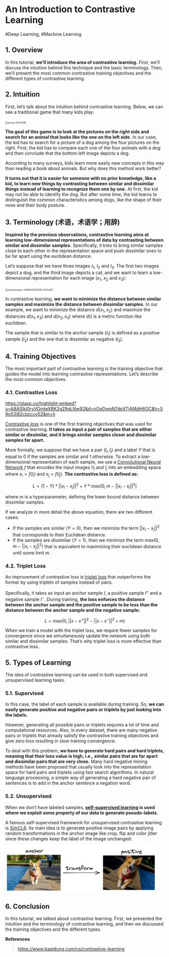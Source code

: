 # An Introduction to Contrastive Learning

#Deep Learning, #Machine Learning

## 1. Overview

In this tutorial, **we’ll introduce the area of contrastive learning.** First, we’ll discuss the intuition behind this technique and the basic terminology. Then, we’ll present the most common contrastive training objectives and the different types of contrastive learning.

## 2. Intuition

First, let’s talk about the intuition behind contrastive learning. Below, we can see a traditional game that many kids play:

<img src="/home/zzhenry/Pictures/animal-1024x496.webp" alt="animal-1024x496" style="zoom:50%;" />

**The goal of this game is to look at the pictures on the right side and search for an animal that looks like the one on the left side.** In our case, the kid has to search for a picture of a dog among the four pictures on the right. First, the kid has to compare each one of the four animals with a dog and then conclude that the bottom left image depicts a dog.

According to many surveys, kids learn more easily new concepts in this way than reading a book about animals. But why does this method work better?

**It turns out that it is easier for someone with no prior knowledge, like a kid, to learn new things by contrasting between similar and dissimilar things instead of learning to recognize them one by one.** At first, the kid may not be able to identify the dog. But after some time, the kid learns to distinguish the common characteristics among dogs, like the shape of their nose and their body posture.

## 3. Terminology (术语，术语学；用辞)

**Inspired by the previous observations, contrastive learning aims at learning low-dimensional representations of data by contrasting between similar and dissimilar samples.** Specifically, it tries to bring similar samples close to each other in the representation space and push dissimilar ones to be far apart using the euclidean distance.

Let’s suppose that we have three images $I_1$, $I_2$ and $I_3$. The first two images depict a dog, and the third image depicts a cat, and we want to learn a low-dimensional representation for each image ($x_1$, $x_2$ and $x_3$):

<img src="/home/zzhenry/Pictures/representation-e1645470625256-1024x671.webp" alt="representation-e1645470625256-1024x671" style="zoom:50%;" />

In contrastive learning, **we want to minimize the distance between similar samples and maximize the distance between dissimilar samples.** In our example, we want to minimize the distance $d(x_1, x_2)$ and maximize the distances $d(x_1, x_3)$ and $d(x_2, x_3)$ where $d()$ is a metric function like euclidean.

The sample that is similar to the anchor sample ($I_1$) is defined as a positive sample ($I_2$) and the one that is dissimilar as negative ($I_3$).

## 4. Training Objectives

The most important part of contrastive learning is the training objective that guides the model into learning contrastive representations. Let’s describe the most common objectives.

### 4.1. Contrastive Loss

https://glasp.co/highlight-embed?u=A8ASlkI0ryVGmteXRK2g29gLNw92&d=nOqDwpN7dpXTjAMdH6OC&h=59o53i82cbzcco52&m=h



[Contrastive loss](http://yann.lecun.com/exdb/publis/pdf/chopra-05.pdf) is one of the first training objectives that was used for contrastive learning. **It takes as input a pair of samples that are either similar or dissimilar, and it brings similar samples closer and dissimilar samples far apart.**

More formally, we suppose that we have a pair $(I_i, I_j)$ and a label $Y$ that is equal to 0 if the samples are similar and 1 otherwise. To extract a low-dimensional representation of each sample, we use a [Convolutional Neural Network](https://en.wikipedia.org/wiki/Convolutional_neural_network) $f$ that encodes the input images !$I_i$ and $I_j$ into an embedding space where $x_i = f(I_i)$ and $x_j = f(I_j)$. **The contrastive loss is defined as:**

$$
L = (1-Y) * ||x_i - x_j||^2 + Y * max(0, m - ||x_i - x_j||^2)
$$

where $m$ is a hyperparameter, defining the lower bound distance between dissimilar samples.

If we analyze in more detail the above equation, there are two different cases:

- If the samples are similar ($Y=0$), then we minimize the term $||x_i - x_j||^2$ that corresponds to their Euclidean distance.
- If the samples are dissimilar ($Y=1$), then we minimize the term $max(0, m - ||x_i - x_j||^2)$ that is equivalent to maximizing their euclidean distance until some limit $m$.

### 4.2. Triplet Loss

An improvement of contrastive loss is [triplet loss](https://arxiv.org/abs/1503.03832) that outperforms the former by using triplets of samples instead of pairs.

Specifically, it takes as input an anchor sample $I$, a positive sample $I^{+}$ and a negative sample $I^{-}$. During training, **the loss enforces the distance between the anchor sample and the positive sample to be less than the distance between the anchor sample and the negative sample:**

$$
L = max(0, ||x - x^{+}||^2 - ||x - x^{-}||^2 + m)
$$

When we train a model with the triplet loss, we require fewer samples for convergence since we simultaneously update the network using both similar and dissimilar samples. That’s why triplet loss is more effective than contrastive loss.

## 5. Types of Learning

The idea of contrastive learning can be used in both supervised and unsupervised learning tasks.

### 5.1. Supervised

In this case, the label of each sample is available during training. So, **we can easily generate positive and negative pairs or triplets by just looking into the labels.**

However, generating all possible pairs or triplets requires a lot of time and computational resources. Also, in every dataset, there are many negative pairs or triplets that already satisfy the contrastive training objectives and give zero loss resulting in slow training convergence.

To deal with this problem, **we have to generate hard pairs and hard triplets, meaning that their loss value is high, i.e., similar pairs that are far apart and dissimilar pairs that are very close.** Many hard negative mining methods have been proposed that usually look into the representation space for hard pairs and triplets using fast search algorithms. In natural language processing, a simple way of generating a hard negative pair of sentences is to add in the anchor sentence a negation word.

### 5.2. Unsupervised

When we don’t have labeled samples, **[self-supervised learning](https://en.wikipedia.org/wiki/Self-supervised_learning) is used where we exploit some property of our data to generate pseudo-labels.**

A famous self-supervised framework for unsupervised contrastive learning is [SimCLR](https://arxiv.org/abs/2002.05709). Its main idea is to generate positive image pairs by applying random transformations in the anchor image like crop, flip and color jitter since these changes keep the label of the image unchanged:

<img src="An%20Introduction%20to%20Contrastive%20Learning.assets/transform.webp" alt="transform" style="zoom:50%;" />

## 6. Conclusion

In this tutorial, we talked about contrastive learning. First, we presented the intuition and the terminology of contrastive learning, and then we discussed the training objectives and the different types.



**References**

> https://www.baeldung.com/cs/contrastive-learning